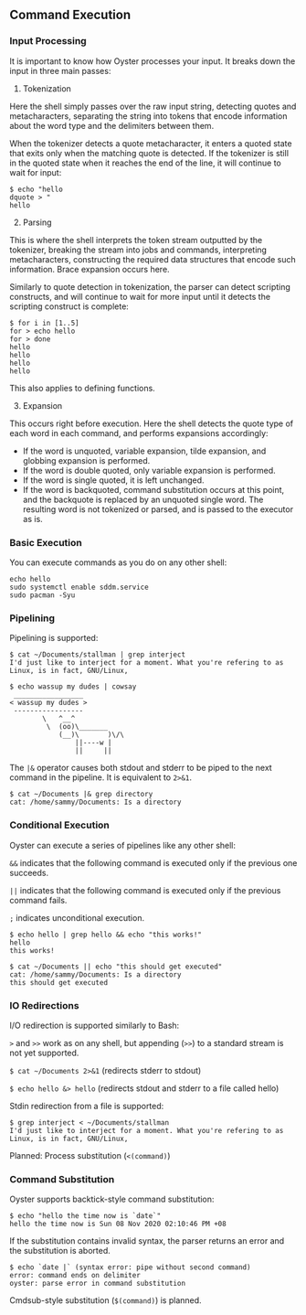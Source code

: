 ## Command Execution

### Input Processing
It is important to know how Oyster processes your input. It breaks down the input in three main passes:

1. Tokenization

Here the shell simply passes over the raw input string, detecting quotes and metacharacters, separating the string into tokens that encode information about the word type and the delimiters between them.

When the tokenizer detects a quote metacharacter, it enters a quoted state that exits only when the matching quote is detected. If the tokenizer is still in the quoted state when it reaches the end of the line, it will continue to wait for input:
```
$ echo "hello
dquote > "
hello
```

2. Parsing

This is where the shell interprets the token stream outputted by the tokenizer, breaking the stream into jobs and commands, interpreting metacharacters, constructing the required data structures that encode such information. Brace expansion occurs here.

Similarly to quote detection in tokenization, the parser can detect scripting constructs, and will continue to wait for more input until it detects the scripting construct is complete:
```
$ for i in [1..5]
for > echo hello
for > done
hello
hello
hello
hello
```
This also applies to defining functions.

3. Expansion

This occurs right before execution. Here the shell detects the quote type of each word in each command, and performs expansions accordingly:

- If the word is unquoted, variable expansion, tilde expansion, and globbing expansion is performed.
- If the word is double quoted, only variable expansion is performed.
- If the word is single quoted, it is left unchanged.
- If the word is backquoted, command substitution occurs at this point, and the backquote is replaced by an unquoted single word. The resulting word is not tokenized or parsed, and is passed to the executor as is.

### Basic Execution
You can execute commands as you do on any other shell:
```
echo hello
sudo systemctl enable sddm.service
sudo pacman -Syu
```
### Pipelining
Pipelining is supported:
```
$ cat ~/Documents/stallman | grep interject
I'd just like to interject for a moment. What you're refering to as Linux, is in fact, GNU/Linux,

$ echo wassup my dudes | cowsay
 _________________ 
< wassup my dudes >
 ----------------- 
        \   ^__^
         \  (oo)\_______
            (__)\       )\/\
                ||----w |
                ||     ||

```
The `|&` operator causes both stdout and stderr to be piped to the next command in the pipeline. It is equivalent to `2>&1`.
```
$ cat ~/Documents |& grep directory
cat: /home/sammy/Documents: Is a directory
```
### Conditional Execution
Oyster can execute a series of pipelines like any other shell:

`&&` indicates that the following command is executed only if the previous one succeeds.

`||` indicates that the following command is executed only if the previous command fails.

`;` indicates unconditional execution.

```
$ echo hello | grep hello && echo "this works!"
hello
this works!

$ cat ~/Documents || echo "this should get executed"
cat: /home/sammy/Documents: Is a directory
this should get executed
```
### IO Redirections
I/O redirection is supported similarly to Bash:

`>` and `>>` work as on any shell, but appending (`>>`) to a standard stream is not yet supported.

`$ cat ~/Documents 2>&1` (redirects stderr to stdout)

`$ echo hello &> hello` (redirects stdout and stderr to a file called hello)

Stdin redirection from a file is supported:

```
$ grep interject < ~/Documents/stallman
I'd just like to interject for a moment. What you're refering to as Linux, is in fact, GNU/Linux,
```

Planned: Process substitution (`<(command)`)

### Command Substitution
Oyster supports backtick-style command substitution:
```
$ echo "hello the time now is `date`"
hello the time now is Sun 08 Nov 2020 02:10:46 PM +08
```

If the substitution contains invalid syntax, the parser returns an error and the substitution is aborted.
```
$ echo `date |` (syntax error: pipe without second command)
error: command ends on delimiter
oyster: parse error in command substitution
```
Cmdsub-style substitution (`$(command)`) is planned.

